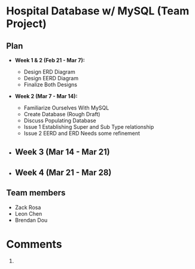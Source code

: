 # Hospital Database w/ MySQL (Team Project)

## Plan

* **Week 1 & 2 (Feb 21 - Mar 7):**
  - Design ERD Diagram
  - Design EERD Diagram
  - Finalize Both Designs

* **Week 2 (Mar 7 - Mar 14):**
  - Familiarize Ourselves With MySQL
  - Create Database (Rough Draft)
  - Discuss Populating Database
  - Issue 1 Establishing Super and Sub Type relationship
  - Issue 2 EERD and ERD Needs some refinement 

* **Week 3 (Mar 14 - Mar 21)**
  -

* **Week 4 (Mar 21 - Mar 28)**
  -

## Team members

* Zack Rosa 
* Leon Chen
* Brendan Dou

# Comments
1. 
